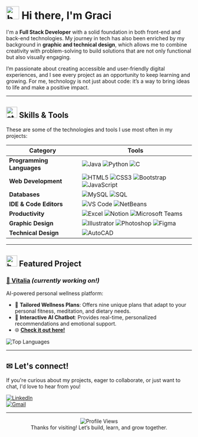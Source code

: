 # <img src="https://github.com/user-attachments/assets/191afcfb-c9d6-427a-bd85-5a0b8c2ae159" width="35px" alt="heart" /> Hi there, I'm Graci  

I'm a **Full Stack Developer** with a solid foundation in both front-end and back-end technologies. My journey in tech has also been enriched by my background in **graphic and technical design**, which allows me to combine creativity with problem-solving to build solutions that are not only functional but also visually engaging.  

I’m passionate about creating accessible and user-friendly digital experiences, and I see every project as an opportunity to keep learning and growing. For me, technology is not just about code: it’s a way to bring ideas to life and make a positive impact.  

---

## <img src="https://github.com/user-attachments/assets/06365df4-7af4-40db-b04f-2f7f6f577b89" width="30px" alt="stars" />  Skills & Tools  

These are some of the technologies and tools I use most often in my projects:

| Category         | Tools |
|-----------------|-------|
| **Programming Languages** | ![Java](https://img.shields.io/badge/Java-205781?style=flat&logo=java&logoColor=white) ![Python](https://img.shields.io/badge/Python-4F959D?style=flat&logo=python&logoColor=white) ![C](https://img.shields.io/badge/C-98D2C0?style=flat&logo=c&logoColor=205781) |
| **Web Development** | ![HTML5](https://img.shields.io/badge/HTML5-F6F8D5?style=flat&logo=html5&logoColor=205781) ![CSS3](https://img.shields.io/badge/CSS3-4F959D?style=flat&logo=css3&logoColor=white) ![Bootstrap](https://img.shields.io/badge/Bootstrap-98D2C0?style=flat&logo=bootstrap&logoColor=205781) ![JavaScript](https://img.shields.io/badge/JavaScript-205781?style=flat&logo=javascript&logoColor=F6F8D5) |
| **Databases** | ![MySQL](https://img.shields.io/badge/MySQL-4F959D?style=flat&logo=mysql&logoColor=white) ![SQL](https://img.shields.io/badge/SQL-98D2C0?style=flat&logo=postgresql&logoColor=205781) |
| **IDE & Code Editors** | ![VS Code](https://img.shields.io/badge/VS%20Code-F6F8D5?style=flat&logo=visual-studio-code&logoColor=205781) ![NetBeans](https://img.shields.io/badge/NetBeans-4F959D?style=flat&logo=apachenetbeanside&logoColor=white) |
| **Productivity** | ![Excel](https://img.shields.io/badge/Excel-98D2C0?style=flat&logo=microsoft-excel&logoColor=205781) ![Notion](https://img.shields.io/badge/Notion-205781?style=flat&logo=notion&logoColor=F6F8D5) ![Microsoft Teams](https://img.shields.io/badge/Microsoft%20Teams-F6F8D5?style=flat&logo=microsoft-teams&logoColor=205781) |
| **Graphic Design** | ![Illustrator](https://img.shields.io/badge/Illustrator-F6F8D5?style=flat&logo=adobe-illustrator&logoColor=205781) ![Photoshop](https://img.shields.io/badge/Photoshop-4F959D?style=flat&logo=adobe-photoshop&logoColor=white) ![Figma](https://img.shields.io/badge/Figma-205781?style=flat&logo=figma&logoColor=F6F8D5) |
| **Technical Design** | ![AutoCAD](https://img.shields.io/badge/AutoCAD-205781?style=flat&logo=autodesk&logoColor=F6F8D5) |

---

## <img src="https://github.com/user-attachments/assets/7bcd5989-99d3-47c5-90a5-1a2b188382ba" width="30px" alt="butterflies" /> Featured Project
### [💙 Vitalia](https://github.com/gracimarch/Vitalia) *(currently working on!)*  
AI-powered personal wellness platform:

- 🧘 **Tailored Wellness Plans**: Offers nine unique plans that adapt to your personal fitness, meditation, and dietary needs.
- 🤖 **Interactive AI Chatbot**: Provides real-time, personalized recommendations and emotional support.
- 🌐 [**Check it out here!**](https://vitalia-selfcare.vercel.app)

![Top Languages](https://github-readme-stats.vercel.app/api/top-langs/?username=gracimarch&repo=Vitalia&layout=compact&theme=radical&bg_color=F6F8D5&title_color=205781&text_color=4F959D)

---

## ✉ Let's connect!  

If you're curious about my projects, eager to collaborate, or just want to chat, I'd love to hear from you!

[![LinkedIn](https://img.shields.io/badge/LinkedIn-205781?style=flat&logo=linkedin&logoColor=F6F8D5)](https://www.linkedin.com/in/gracimarch/)  
[![Gmail](https://img.shields.io/badge/Email-4F959D?style=flat&logo=gmail&logoColor=F6F8D5)](mailto:gracianamarch1@gmail.com)

---

<p align="center">
  <img src="https://komarev.com/ghpvc/?username=gracimarch&color=205781" alt="Profile Views" /><br>
  Thanks for visiting! Let’s build, learn, and grow together.
</p>
